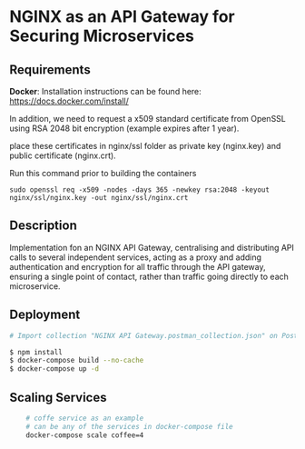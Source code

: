 # NGINX as an API Gateway for Securing Microservices
## Requirements
**Docker**: Installation instructions can be found here: https://docs.docker.com/install/

In addition, we need to request a x509 standard certificate from OpenSSL using RSA 2048 bit encryption (example expires after 1 year). 

place these certificates in nginx/ssl folder as private key (nginx.key) and public certificate (nginx.crt).

Run this command prior to building the containers

`sudo openssl req -x509 -nodes -days 365 -newkey rsa:2048 -keyout nginx/ssl/nginx.key -out nginx/ssl/nginx.crt`

## Description
Implementation fon an NGINX API Gateway, centralising and distributing API calls to several independent services, acting as a proxy and adding authentication and encryption for all traffic through the API gateway, ensuring a single point of contact, rather than traffic going directly to each microservice.

## Deployment
```bash
# Import collection "NGINX API Gateway.postman_collection.json" on Postman or preferred client

$ npm install
$ docker-compose build --no-cache
$ docker-compose up -d
```

## Scaling Services
```bash
    # coffe service as an example
    # can be any of the services in docker-compose file
    docker-compose scale coffee=4
```